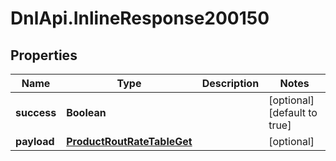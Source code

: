 # DnlApi.InlineResponse200150

## Properties
Name | Type | Description | Notes
------------ | ------------- | ------------- | -------------
**success** | **Boolean** |  | [optional] [default to true]
**payload** | [**ProductRoutRateTableGet**](ProductRoutRateTableGet.md) |  | [optional] 


